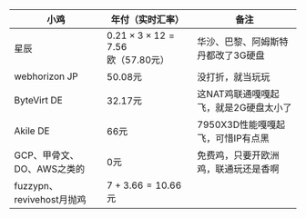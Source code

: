 | 小鸡|年付（实时汇率） |备注 |
|----------------|--------------------------------| ------------------------------|
|星辰|$0.21×3×12=7.56$欧（57.80元） |华沙、巴黎、阿姆斯特丹都改了3G硬盘 |
|webhorizon JP|50.08元 |没打折，就当玩玩 |
|ByteVirt DE |32.17元|这NAT鸡联通嘎嘎起飞，就是2G硬盘太小了|
|Akile DE|66元|7950X3D性能嘎嘎起飞，可惜IP有点黑|
|GCP、甲骨文、DO、AWS之类的|0元|免费鸡，只要开欧洲鸡，联通玩还是香啊|
|fuzzypn、revivehost月抛鸡|$7+3.66=10.66$元|
<!--stackedit_data:
eyJoaXN0b3J5IjpbMTcyODI1OTY3Nl19
-->